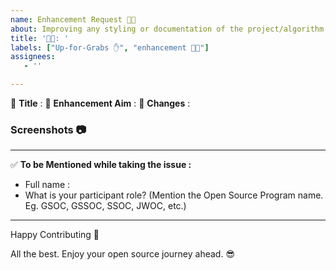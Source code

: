 ```yaml
---
name: Enhancement Request 🧑‍💻
about: Improving any styling or documentation of the project/algorithm
title: '🧑‍💻: '
labels: ["Up-for-Grabs ✋", "enhancement 🧑‍💻"]
assignees:
   - ''

---
```


:red_circle: **Title** :
:red_circle: **Enhancement Aim** :
:red_circle: **Changes** : <!-- Enlist those changes you want to do. -->


### Screenshots 📷
<!-- Write N/A if not available-->


***********************************************************************
:white_check_mark: **To be Mentioned while taking the issue :**
- Full name : 
- What is your participant role? (Mention the Open Source Program name. Eg. GSOC, GSSOC, SSOC, JWOC, etc.)

***********************************************************************
Happy Contributing 🚀 

All the best. Enjoy your open source journey ahead. 😎
